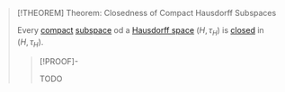 >[!THEOREM] Theorem: Closedness of Compact Hausdorff Subspaces
>
>Every [compact](../Compactness/Compactness.md#^compactness-of-a-topological-space) [subspace](../Subspaces/Topological%20Subspace.md) od a [Hausdorff space](Hausdorff%20Space.md) $(H,\tau_H)$ is [closed](../Closed%20Sets/Closed%20Subset.md) in $(H,\tau_H)$.
>
>>[!PROOF]-
>>
>>TODO
>>
>